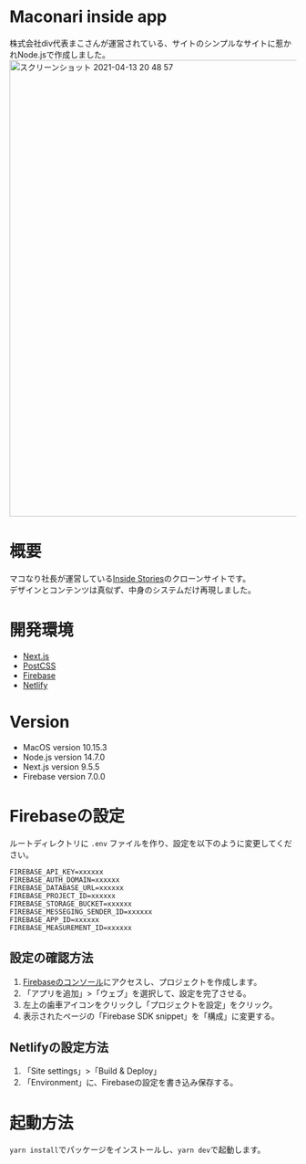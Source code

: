 # Maconari inside app
株式会社div代表まこさんが運営されている、サイトのシンプルなサイトに惹かれNode.jsで作成しました。
<img width="800" alt="スクリーンショット 2021-04-13 20 48 57" src="https://user-images.githubusercontent.com/69971834/114549512-0fde7300-9c9c-11eb-8be4-70e9db82e5c5.png">

# 概要

マコなり社長が運営している[Inside Stories](https://is.makonari.com/)のクローンサイトです。  
デザインとコンテンツは真似ず、中身のシステムだけ再現しました。

# 開発環境

- [Next.js](https://nextjs.org/)
- [PostCSS](https://postcss.org/)
- [Firebase](https://firebase.google.com/?hl=ja)
- [Netlify](https://www.netlify.com/)

# Version

- MacOS version 10.15.3
- Node.js version 14.7.0
- Next.js version 9.5.5
- Firebase version 7.0.0

# Firebaseの設定

ルートディレクトリに `.env` ファイルを作り、設定を以下のように変更してください。

```
FIREBASE_API_KEY=xxxxxx
FIREBASE_AUTH_DOMAIN=xxxxxx
FIREBASE_DATABASE_URL=xxxxxx
FIREBASE_PROJECT_ID=xxxxxx
FIREBASE_STORAGE_BUCKET=xxxxxx
FIREBASE_MESSEGING_SENDER_ID=xxxxxx
FIREBASE_APP_ID=xxxxxx
FIREBASE_MEASUREMENT_ID=xxxxxx
```

## 設定の確認方法

1. [Firebaseのコンソール](https://console.firebase.google.com/u/0/?hl=ja)にアクセスし、プロジェクトを作成します。
2. 「アプリを追加」>「ウェブ」を選択して、設定を完了させる。
3. 左上の歯車アイコンをクリックし「プロジェクトを設定」をクリック。
4. 表示されたページの「Firebase SDK snippet」を「構成」に変更する。

## Netlifyの設定方法

1. 「Site settings」>「Build & Deploy」
2. 「Environment」に、Firebaseの設定を書き込み保存する。

# 起動方法

`yarn install`でパッケージをインストールし、`yarn dev`で起動します。
